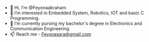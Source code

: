 - 👋 Hi, I’m @Feyonaabraham
- 👀 I’m interested in Embedded System, Robotics, IOT and basic C Programming.
- 🌱 I’m currently pursing my bachelor's degree in Electronics and Communication Engineering.
- 📫 Reach me -  Feyonasara@gmail.com 

<!---
Feyonaabraham/Feyonaabraham is a ✨ special ✨ repository because its `README.md` (this file) appears on your GitHub profile.
You can click the Preview link to take a look at your changes.
--->
